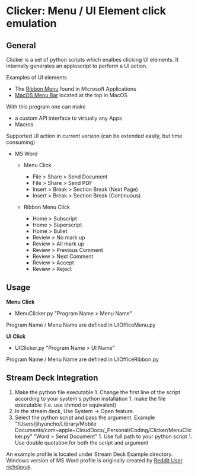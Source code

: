 Clicker: Menu / UI Element click emulation
========================

General
-------------------

  Clicker is a set of python scripts which enalbes clicking UI elements.
  It internally generates an applescript to perform a UI action.

  Examples of UI elements 
  
  * The [Ribbon Menu] found in Microsoft Applications
  * [MacOS Menu Bar] located at the top in MacOS

  With this program one can make

  * a custom API interface to virtually any Apps
  * Macros 

  [Ribbon Menu]: https://docs.microsoft.com/en-us/windows/win32/uxguide/cmd-ribbons
  [MacOS Menu Bar]: https://developer.apple.com/design/human-interface-guidelines/macos/menus/menu-bar-menus/

  Supported UI action in current version (can be extended easily, but time consuming)

  *	MS Word
  	* Menu Click
  		* File > Share > Send Document
  		* File > Share > Send PDF
  		* Insert > Break > Section Break (Next Page)
  		* Insert > Break > Section Break (Continuous)

  	* Ribbon Menu Click
  		* Home > Subscript
  		* Home > Superscript
  		* Home > Bullet
  		* Review > No mark up
  		* Review > All mark up
  		* Review > Previous Comment
  		* Review > Next Comment
  		* Review > Accept
  		* Review > Reject

Usage
-----

  **Menu Click**

  * MenuClicker.py "Program Name > Menu Name"

  Program Name / Menu Name are defined in UIOfficeMenu.py

  **UI Click**

  * UIClicker.py "Program Name > UI Name"

  Program Name / Menu Name are defined in UIOfficeRibbon.py


Stream Deck Integration
-----
  1. Make the python file executable
  	1. Change the first line of the script according to your system's python installation
  	1. make the file executable (i.e. use chmod or equivalent)
  1. In the stream deck, Use System -> Open feature.
  1. Select the python script and pass the argument. Example "/Users/jihyuncho/Library/Mobile Documents/com~apple~CloudDocs/_Personal/Coding/Clicker/MenuClicker.py" "Word > Send Document"
   	1. Use full path to your python script
  	1. Use double quotation for both the script and argument

  An example profile is located under Stream Deck Example directory.
  Windows version of MS Word profile is originally created by [Reddit User richdayuk].

  [Reddit User richdayuk]:https://www.reddit.com/r/streamdeckprofiles/comments/gs4ow0/microsoft_word_profile/